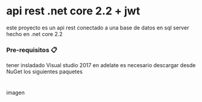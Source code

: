 # api rest .net core 2.2 + jwt 
este proyecto es un api rest conectado a una base de datos en sql server hecho en .net core 2.2

### Pre-requisitos 📋

tener insladado Visual studio 2017 en adelate 
es necesario descargar desde NuGet los siguientes paquetes
#
imagen 
